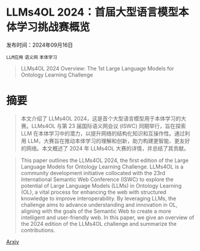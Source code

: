 # LLMs4OL 2024：首届大型语言模型本体学习挑战赛概览

发布时间：2024年09月16日

`LLM应用` `语义网` `本体学习`

> LLMs4OL 2024 Overview: The 1st Large Language Models for Ontology Learning Challenge

# 摘要

> 本文介绍了 LLMs4OL 2024，这是首个大型语言模型用于本体学习的大赛。LLMs4OL 与第 23 届国际语义网会议 (ISWC) 同期举行，旨在探索 LLM 在本体学习中的潜力，以提升网络的结构化知识和互操作性。通过利用 LLM，大赛旨在推动本体学习的理解和创新，助力构建更智能、更友好的网络。本文概述了 2024 年 LLMs4OL 大赛的详情，并总结了其贡献。

> This paper outlines the LLMs4OL 2024, the first edition of the Large Language Models for Ontology Learning Challenge. LLMs4OL is a community development initiative collocated with the 23rd International Semantic Web Conference (ISWC) to explore the potential of Large Language Models (LLMs) in Ontology Learning (OL), a vital process for enhancing the web with structured knowledge to improve interoperability. By leveraging LLMs, the challenge aims to advance understanding and innovation in OL, aligning with the goals of the Semantic Web to create a more intelligent and user-friendly web. In this paper, we give an overview of the 2024 edition of the LLMs4OL challenge and summarize the contributions.

[Arxiv](https://arxiv.org/abs/2409.10146)